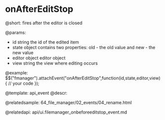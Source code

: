 onAfterEditStop
=============


@short:
	fires after the editor is closed

@params:
- id			string			the id of the edited item
- state			object			contains two properties: old - the old value and new - the new value
- editor		object			editor object
- view			string			the view where editing occurs

@example:
$$("fmanager").attachEvent("onAfterEditStop",function(id,state,editor,view){
    // your code
});

@template:	api_event
@descr:


@relatedsample:
64_file_manager/02_events/04_rename.html

@relatedapi:
api/ui.filemanager_onbeforeeditstop_event.md